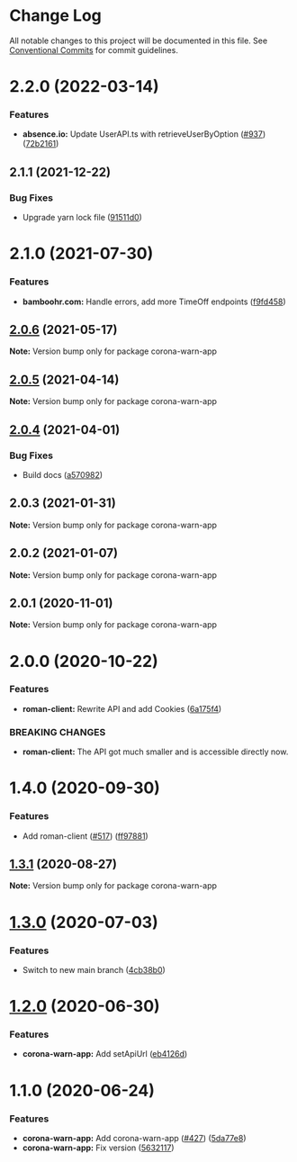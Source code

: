 # Change Log

All notable changes to this project will be documented in this file.
See [Conventional Commits](https://conventionalcommits.org) for commit guidelines.

# 2.2.0 (2022-03-14)


### Features

* **absence.io:** Update UserAPI.ts with retrieveUserByOption ([#937](https://github.com/ffflorian/api-clients/tree/main/packages/corona-warn-app/issues/937)) ([72b2161](https://github.com/ffflorian/api-clients/tree/main/packages/corona-warn-app/commit/72b216144d7d579d77150c6342364a0989ef1b6f))





## 2.1.1 (2021-12-22)


### Bug Fixes

* Upgrade yarn lock file ([91511d0](https://github.com/ffflorian/api-clients/tree/main/packages/corona-warn-app/commit/91511d0f17882c1faedf55296ab11d9516a3d425))





# 2.1.0 (2021-07-30)


### Features

* **bamboohr.com:** Handle errors, add more TimeOff endpoints ([f9fd458](https://github.com/ffflorian/api-clients/tree/main/packages/corona-warn-app/commit/f9fd458bf04253e01371e128d9ef06378700329c))





## [2.0.6](https://github.com/ffflorian/api-clients/tree/main/packages/corona-warn-app/compare/corona-warn-app@2.0.5...corona-warn-app@2.0.6) (2021-05-17)

**Note:** Version bump only for package corona-warn-app





## [2.0.5](https://github.com/ffflorian/api-clients/tree/main/packages/corona-warn-app/compare/corona-warn-app@2.0.4...corona-warn-app@2.0.5) (2021-04-14)

**Note:** Version bump only for package corona-warn-app





## [2.0.4](https://github.com/ffflorian/api-clients/tree/main/packages/corona-warn-app/compare/corona-warn-app@2.0.3...corona-warn-app@2.0.4) (2021-04-01)


### Bug Fixes

* Build docs ([a570982](https://github.com/ffflorian/api-clients/tree/main/packages/corona-warn-app/commit/a570982a1df4b83b2a958c16bfecae7fb3af2ebe))





## 2.0.3 (2021-01-31)

**Note:** Version bump only for package corona-warn-app





## 2.0.2 (2021-01-07)

**Note:** Version bump only for package corona-warn-app





## 2.0.1 (2020-11-01)

**Note:** Version bump only for package corona-warn-app





# 2.0.0 (2020-10-22)


### Features

* **roman-client:** Rewrite API and add Cookies ([6a175f4](https://github.com/ffflorian/api-clients/tree/main/packages/corona-warn-app/commit/6a175f4b447e766064ef4f83e87919b3a0302768))


### BREAKING CHANGES

* **roman-client:** The API got much smaller and is accessible directly now.





# 1.4.0 (2020-09-30)


### Features

* Add roman-client ([#517](https://github.com/ffflorian/api-clients/tree/main/packages/corona-warn-app/issues/517)) ([ff97881](https://github.com/ffflorian/api-clients/tree/main/packages/corona-warn-app/commit/ff97881a1fc0bcc5938fa6a2ed842cdbf30d2a7a))





## [1.3.1](https://github.com/ffflorian/api-clients/tree/main/packages/corona-warn-app/compare/corona-warn-app@1.3.0...corona-warn-app@1.3.1) (2020-08-27)

**Note:** Version bump only for package corona-warn-app





# [1.3.0](https://github.com/ffflorian/api-clients/tree/main/packages/corona-warn-app/compare/corona-warn-app@1.2.0...corona-warn-app@1.3.0) (2020-07-03)


### Features

* Switch to new main branch ([4cb38b0](https://github.com/ffflorian/api-clients/tree/main/packages/corona-warn-app/commit/4cb38b0))





# [1.2.0](https://github.com/ffflorian/api-clients/tree/main/packages/corona-warn-app/compare/corona-warn-app@1.1.0...corona-warn-app@1.2.0) (2020-06-30)


### Features

* **corona-warn-app:** Add setApiUrl ([eb4126d](https://github.com/ffflorian/api-clients/tree/main/packages/corona-warn-app/commit/eb4126d))





# 1.1.0 (2020-06-24)


### Features

* **corona-warn-app:** Add corona-warn-app ([#427](https://github.com/ffflorian/api-clients/tree/main/packages/corona-warn-app/issues/427)) ([5da77e8](https://github.com/ffflorian/api-clients/tree/main/packages/corona-warn-app/commit/5da77e8))
* **corona-warn-app:** Fix version ([5632117](https://github.com/ffflorian/api-clients/tree/main/packages/corona-warn-app/commit/5632117))
